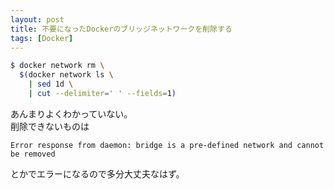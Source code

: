 ```yaml
---
layout: post
title: 不要になったDockerのブリッジネットワークを削除する
tags: [Docker]
---
```


```sh
$ docker network rm \
  $(docker network ls \
    | sed 1d \
    | cut --delimiter=' ' --fields=1)
```

あんまりよくわかっていない。  
削除できないものは
```
Error response from daemon: bridge is a pre-defined network and cannot be removed
```
とかでエラーになるので多分大丈夫なはず。
